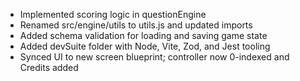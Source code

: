 - Implemented scoring logic in questionEngine
- Renamed src/engine/utils to utils.js and updated imports
- Added schema validation for loading and saving game state
- Added devSuite folder with Node, Vite, Zod, and Jest tooling
- Synced UI to new screen blueprint; controller now 0-indexed and Credits added
